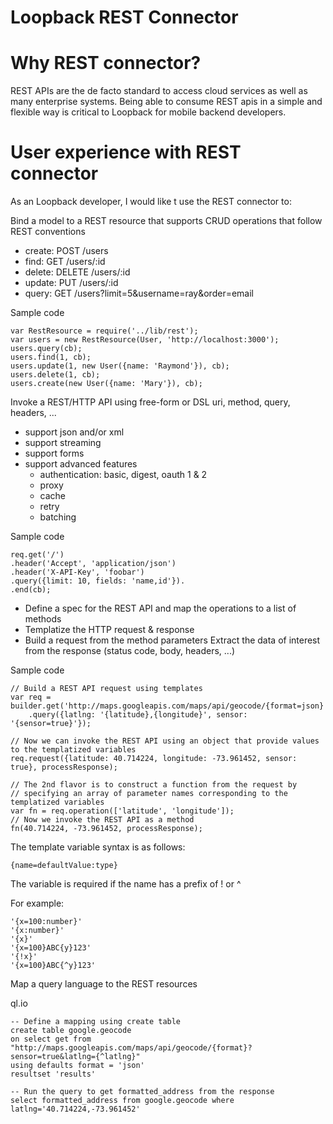 Loopback REST Connector
=======================

Why REST connector?
===================
REST APIs are the de facto standard to access cloud services as well as many enterprise systems. Being able to consume REST apis in a simple and flexible way is critical to Loopback for mobile backend developers.

User experience with REST connector
===================================

As an Loopback developer, I would like t use the REST connector to:

Bind a model to a REST resource that supports CRUD operations that follow REST conventions

* create: POST /users
* find: GET /users/:id
* delete: DELETE /users/:id
* update: PUT /users/:id
* query: GET /users?limit=5&username=ray&order=email

Sample code

    var RestResource = require('../lib/rest');
    var users = new RestResource(User, 'http://localhost:3000');
    users.query(cb);
    users.find(1, cb);
    users.update(1, new User({name: 'Raymond'}), cb);
    users.delete(1, cb);
    users.create(new User({name: 'Mary'}), cb);

Invoke a REST/HTTP API using free-form or DSL
uri, method, query, headers, ...
* support json and/or xml
* support streaming
* support forms
* support advanced features
  * authentication: basic, digest, oauth 1 & 2
  * proxy
  * cache
  * retry
  * batching


Sample code

    req.get('/')
    .header('Accept', 'application/json')
    .header('X-API-Key', 'foobar')
    .query({limit: 10, fields: 'name,id'}).
    .end(cb);


* Define a spec for the REST API and map the operations to a list of methods
* Templatize the HTTP request & response
* Build a request from the method parameters
Extract the data of interest from the response (status code, body, headers, ...)


Sample code

    // Build a REST API request using templates
    var req = builder.get('http://maps.googleapis.com/maps/api/geocode/{format=json}')
        .query({latlng: '{latitude},{longitude}', sensor: '{sensor=true}'});
 
    // Now we can invoke the REST API using an object that provide values to the templatized variables
    req.request({latitude: 40.714224, longitude: -73.961452, sensor: true}, processResponse);
 
    // The 2nd flavor is to construct a function from the request by
    // specifying an array of parameter names corresponding to the templatized variables
    var fn = req.operation(['latitude', 'longitude']);
    // Now we invoke the REST API as a method
    fn(40.714224, -73.961452, processResponse);

The template variable syntax is as follows:

    {name=defaultValue:type}

The variable is required if the name has a prefix of ! or ^

For example:

    '{x=100:number}'
    '{x:number}'
    '{x}'
    '{x=100}ABC{y}123'
    '{!x}'
    '{x=100}ABC{^y}123'


Map a query language to the REST resources

ql.io

    -- Define a mapping using create table
    create table google.geocode
    on select get from "http://maps.googleapis.com/maps/api/geocode/{format}?sensor=true&latlng={^latlng}"
    using defaults format = 'json'
    resultset 'results'
  
    -- Run the query to get formatted_address from the response
    select formatted_address from google.geocode where latlng='40.714224,-73.961452'

